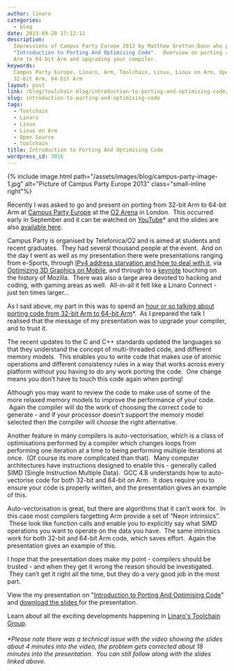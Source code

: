 ```yaml
---
author: linaro
categories:
  - blog
date: 2013-09-20 17:12:11
description:
  Impressions of Campus Party Europe 2013 by Matthew Gretton-Dann who presented
  "Introduction to Porting And Optimising Code".  Overview on porting code from 32-bit
  Arm to 64-bit Arm and upgrading your compiler.
keywords:
  Campus Party Europe, Linaro, Arm, Toolchain, Linux, Linux on Arm, Opensource,
  32-bit Arm, 64-bit Arm
layout: post
link: /blog/toolchain-blog/introduction-to-porting-and-optimising-code/
slug: introduction-to-porting-and-optimising-code
tags:
  - Toolchain
  - Linaro
  - Linux
  - Linux on Arm
  - Open Source
  - toolchain
title: Introduction to Porting And Optimising Code
wordpress_id: 3016
---
```


{% include image.html path="/assets/images/blog/campus-party-image-1.jpg" alt="Picture of Campus Party Europe 2013" class="small-inline right"%}

Recently I was asked to go and present on porting from 32-bit Arm to 64-bit Arm at [Campus Party Europe](http://www.campus-party.org/) at the [O2 Arena](http://www.theo2.co.uk/) in London.  This occurred early in September and it can be watched on [YouTube](http://www.youtube.com/watch?v=epzYErIIx0Y)\* and the slides are also [available here](/assets/downloads/campus-party-presentation-Sept_2013.pdf).

Campus Party is organised by Telefonica/O2 and is aimed at students and recent graduates.  They had several thousand people at the event.  And on the day I went as well as my presentation there were presentations ranging from e-Sports, through [IPv4 address starvation and how to deal with it](http://www.youtube.com/watch?v=IYlbRY0JHdg), via [Optimizing 3D Graphics on Mobile](http://www.youtube.com/watch?v=9DLxGwDWUWs), and through to a [keynote](http://www.youtube.com/watch?v=Lw2kC3L6Yu0) touching on the history of Mozilla.  There was also a large area devoted to hacking and coding, with gaming areas as well.  All-in-all it felt like a Linaro Connect - just ten times larger…

As I said above, my part in this was to spend an [hour or so talking about porting code from 32-bit Arm to 64-bit Arm](http://www.youtube.com/watch?v=epzYErIIx0Y)\*.  As I prepared the talk I realised that the message of my presentation was to upgrade your compiler, and to trust it.

The recent updates to the C and C++ standards updated the languages so that they understand the concept of multi-threaded code, and different memory models.  This enables you to write code that makes use of atomic operations and different consistency rules in a way that works across every platform without you having to do any work porting the code.  One change means you don’t have to touch this code again when porting!

Although you may want to review the code to make use of some of the more relaxed memory models to improve the performance of your code.  Again the compiler will do the work of choosing the correct code to generate - and if your processor doesn’t support the memory model selected then the compiler will choose the right alternative.

Another feature in many compilers is auto-vectorisation, which is a class of optimisations performed by a compiler which changes loops from performing one iteration at a time to being performing multiple iterations at once.  (Of course its more complicated than that).  Many computer architectures have instructions designed to enable this - generally called SIMD (Single Instruction Multiple Data).  GCC 4.8 understands how to auto-vectorise code for both 32-bit and 64-bit on Arm.  It does require you to ensure your code is properly written, and the presentation gives an example of this.

Auto-vectorisation is great, but there are algorithms that it can’t work for.  In this case most compilers targetting Arm provide a set of “Neon intrinsics”.  These look like function calls and enable you to explicitly say what SIMD operations you want to operate on the data you have.  The same intrinsics work for both 32-bit and 64-bit Arm code, which saves effort.  Again the presentation gives an example of this.

I hope that the presentation does make my point - compilers should be trusted - and when they get it wrong the reason should be investigated.  They can’t get it right all the time, but they do a very good job in the most part.

View the my presentation on "[Introduction to Porting And Optimising Code](http://www.youtube.com/watch?v=epzYErIIx0Y)"  and [download the slides ](/assets/downloads/campus-party-presentation-Sept_2013.pdf)for the presentation.

Learn about all the exciting developments happening in [Linaro's Toolchain Group](https://wiki-archive.linaro.org/WorkingGroups/ToolChain).

###### \*Please note there was a technical issue with the video showing the slides about 4 minutes into the video, the problem gets corrected about 18 minutes into the presentation.  You can still follow along with the slides linked above.
